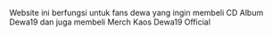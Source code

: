 Website ini berfungsi untuk fans dewa yang ingin membeli CD Album Dewa19 dan juga membeli Merch Kaos Dewa19 Official
